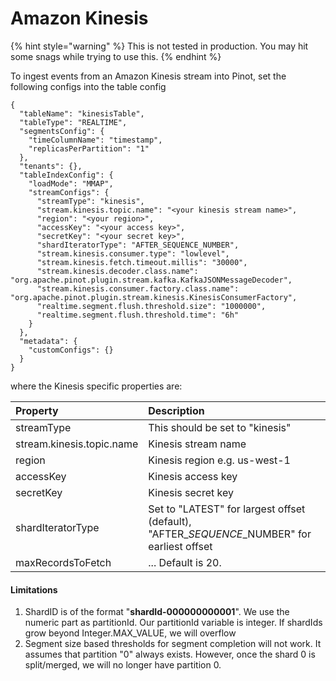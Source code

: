# Amazon Kinesis

{% hint style="warning" %}
This is not tested in production. You may hit some snags while trying to use this.
{% endhint %}

To ingest events from an Amazon Kinesis stream into Pinot, set the following configs into the table config

```text
{
  "tableName": "kinesisTable",
  "tableType": "REALTIME",
  "segmentsConfig": {
    "timeColumnName": "timestamp",
    "replicasPerPartition": "1"
  },
  "tenants": {},
  "tableIndexConfig": {
    "loadMode": "MMAP",
    "streamConfigs": {
      "streamType": "kinesis",
      "stream.kinesis.topic.name": "<your kinesis stream name>",
      "region": "<your region>",
      "accessKey": "<your access key>",
      "secretKey": "<your secret key>",
      "shardIteratorType": "AFTER_SEQUENCE_NUMBER",
      "stream.kinesis.consumer.type": "lowlevel",
      "stream.kinesis.fetch.timeout.millis": "30000",
      "stream.kinesis.decoder.class.name": "org.apache.pinot.plugin.stream.kafka.KafkaJSONMessageDecoder",
      "stream.kinesis.consumer.factory.class.name": "org.apache.pinot.plugin.stream.kinesis.KinesisConsumerFactory",
      "realtime.segment.flush.threshold.size": "1000000",
      "realtime.segment.flush.threshold.time": "6h"
    }
  },
  "metadata": {
    "customConfigs": {}
  }
}

```

where the Kinesis specific properties are:

| Property | Description |
| :--- | :--- |
| streamType | This should be set to "kinesis" |
| stream.kinesis.topic.name | Kinesis stream name |
| region | Kinesis region e.g. us-west-1 |
| accessKey | Kinesis access key |
| secretKey | Kinesis secret key |
| shardIteratorType | Set to "LATEST" for largest offset \(default\), "AFTER\__SEQUENCE_\_NUMBER" for earliest offset |
| maxRecordsToFetch | ... Default is 20. |

#### Limitations

1. ShardID is of the format "**shardId-000000000001**". We use the numeric part as partitionId. Our partitionId variable is integer. If shardIds grow beyond Integer.MAX\_VALUE, we will overflow
2. Segment size based thresholds for segment completion will not work. It assumes that partition "0" always exists. However, once the shard 0 is split/merged, we will no longer have partition 0.



